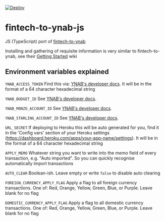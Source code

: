 [![Deploy](https://www.herokucdn.com/deploy/button.svg)](https://heroku.com/deploy?template=https://github.com/adambowles/fintech-to-ynab-js)

# fintech-to-ynab-js

JS (TypeScript) port of [fintech-to-ynab](https://github.com/fintech-to-ynab/fintech-to-ynab)

Installing and gathering of requisite information is very similar to fintech-to-ynab, see their [Getting Started](https://github.com/fintech-to-ynab/fintech-to-ynab/wiki/Getting-Started) wiki

## Environment variables explained

`YNAB_ACCESS_TOKEN`
Find this via: [YNAB's developer docs](https://api.youneedabudget.com/). It will be in the format of a 64 character hexadecimal string

`YNAB_BUDGET_ID`
See [YNAB's developer docs](https://api.youneedabudget.com/).

`YNAB_MONZO_ACCOUNT_ID`
See [YNAB's developer docs](https://api.youneedabudget.com/).

`YNAB_STARLING_ACCOUNT_ID`
See [YNAB's developer docs](https://api.youneedabudget.com/).

`URL_SECRET`
If deploying to Heroku this will be auto generated for you, find it in the 'Config vars' section of your Heroku settings (https://dashboard.heroku.com/apps/your-app-name/settings). It will be in the format of a 64 character hexadecimal string

`APPLY_MEMO`
Whatever string you want to write into the memo field of every transaction, e.g. "Auto imported". So you can quickly recognise automatically import transactions

`AUTO_CLEAR`
Boolean-ish. Leave empty or write `false` to disable auto clearing

`FOREIGN_CURRENCY_APPLY_FLAG`
Apply a flag to all foreign currency transactions. One of: Red, Orange, Yellow, Green, Blue, or Purple. Leave blank for no flag

`DOMESTIC_CURRENCY_APPLY_FLAG`
Apply a flag to all domestic currency transactions. One of: Red, Orange, Yellow, Green, Blue, or Purple. Leave blank for no flag

